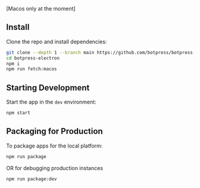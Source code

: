 [Macos only at the moment] 
</div>

## Install

Clone the repo and install dependencies:

```bash
git clone --depth 1 --branch main https://github.com/botpress/botpress-electron
cd botpress-electron
npm i
npm run fetch:macos
```

## Starting Development

Start the app in the `dev` environment:

```bash
npm start
```

## Packaging for Production

To package apps for the local platform:

```bash
npm run package
```

OR for debugging production instances

```bash
npm run package:dev
```
